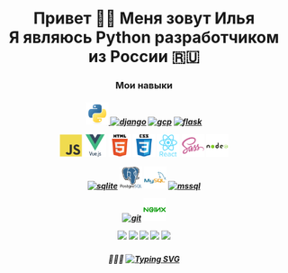 <h1 id='test' align="center">Привет ✌🏻 Меня зовут Илья <br> Я являюсь Python разработчиком из России 🇷🇺</h1>
<h3 align="center">Мои навыки</h3>


<h5 align="center"><a href="https://www.python.org" target="_blank" rel="noreferrer"><img src="https://raw.githubusercontent.com/devicons/devicon/master/icons/python/python-original.svg" alt="python" width="40" height="40"> </a> <a href="https://www.djangoproject.com/" target="_blank" rel="noreferrer"><img src="https://cdn.worldvectorlogo.com/logos/django.svg" alt="django" width="40" height="40"></a> <a href="https://cloud.google.com" target="_blank" rel="noreferrer"><img src="https://www.vectorlogo.zone/logos/google_cloud/google_cloud-icon.svg" alt="gcp" width="40" height="40"></a> <a href="https://flask.palletsprojects.com/" target="_blank" rel="noreferrer"><img src="https://www.vectorlogo.zone/logos/pocoo_flask/pocoo_flask-icon.svg" alt="flask" width="40" height="40"></a>

<a href="https://developer.mozilla.org/en-US/docs/Web/JavaScript" target="_blank" rel="noreferrer"><img src="https://raw.githubusercontent.com/devicons/devicon/master/icons/javascript/javascript-original.svg" alt="javascript" width="40" height="40"></a> <a href="https://vuejs.org/" target="_blank" rel="noreferrer"><img src="https://raw.githubusercontent.com/devicons/devicon/master/icons/vuejs/vuejs-original-wordmark.svg" alt="vuejs" width="40" height="40"></a> <a href="https://www.w3.org/html/" target="_blank" rel="noreferrer"><img src="https://raw.githubusercontent.com/devicons/devicon/master/icons/html5/html5-original-wordmark.svg" alt="html5" width="40" height="40"></a> <a href="https://www.w3schools.com/css/" target="_blank" rel="noreferrer"><img src="https://raw.githubusercontent.com/devicons/devicon/master/icons/css3/css3-original-wordmark.svg" alt="css3" width="40" height="40"></a> <a href="https://reactjs.org/" target="_blank" rel="noreferrer"><img src="https://raw.githubusercontent.com/devicons/devicon/master/icons/react/react-original-wordmark.svg" alt="react" width="40" height="40"></a> <a href="https://sass-lang.com" target="_blank" rel="noreferrer"><img src="https://raw.githubusercontent.com/devicons/devicon/master/icons/sass/sass-original.svg" alt="sass" width="40" height="40"></a> <a href="https://nodejs.org" target="_blank" rel="noreferrer"> <img src="https://raw.githubusercontent.com/devicons/devicon/master/icons/nodejs/nodejs-original-wordmark.svg" alt="nodejs" width="40" height="40"/> </a>

<a href="https://www.sqlite.org/" target="_blank" rel="noreferrer"><img src="https://www.vectorlogo.zone/logos/sqlite/sqlite-icon.svg" alt="sqlite" width="40" height="40"></a> <a href="https://www.postgresql.org" target="_blank" rel="noreferrer"><img src="https://raw.githubusercontent.com/devicons/devicon/master/icons/postgresql/postgresql-original-wordmark.svg" alt="postgresql" width="40" height="40"></a> <a href="https://www.mysql.com/" target="_blank" rel="noreferrer"><img src="https://raw.githubusercontent.com/devicons/devicon/master/icons/mysql/mysql-original-wordmark.svg" alt="mysql" width="40" height="40"></a> <a href="https://www.microsoft.com/en-us/sql-server" target="_blank" rel="noreferrer"><img src="https://www.svgrepo.com/show/303229/microsoft-sql-server-logo.svg" alt="mssql" width="40" height="40"></a>

<a href="https://git-scm.com/" target="_blank" rel="noreferrer"><img src="https://www.vectorlogo.zone/logos/git-scm/git-scm-icon.svg" alt="git" width="40" height="40"></a> <a href="https://www.nginx.com" target="_blank" rel="noreferrer"><img src="https://raw.githubusercontent.com/devicons/devicon/master/icons/nginx/nginx-original.svg" alt="nginx" width="40" height="40"></a>

![](https://github-profile-summary-cards.vercel.app/api/cards/profile-details?username=Colobok2002&theme=solarized_dark)
![](https://github-profile-summary-cards.vercel.app/api/cards/most-commit-language?username=Colobok2002&theme=solarized_dark) ![](https://github-profile-summary-cards.vercel.app/api/cards/repos-per-language?username=Colobok2002&theme=solarized_dark)
![](https://github-profile-summary-cards.vercel.app/api/cards/stats?username=Colobok2002&theme=solarized_dark) ![](https://github-profile-summary-cards.vercel.app/api/cards/productive-time?username=Colobok2002&theme=solarized_dark)

<h5 align="center">🧐🧐🧐
<a href="https://www.linux.com/what-is-linux/"><img src="https://readme-typing-svg.herokuapp.com?font=Robots&duration=500&pause=100&color=00F70A&multiline=true&repeat=true&height=180&lines=0000010000101101+0000010001000010;0000010000111110+00100000+;0000010000111111+0000010000110000+;0000010001000001+0000010001000101+;0000010000110000+0000010000111011+;0000010000111010+0000010000110000;root%40root+%3A+~%24+help" alt="Typing SVG" /></a></h5>